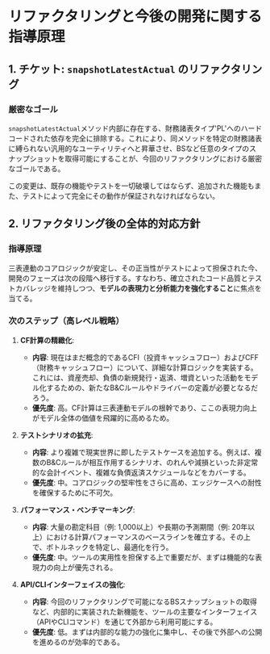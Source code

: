 # リファクタリングと今後の開発に関する指導原理

## 1. チケット: `snapshotLatestActual` のリファクタリング

### 厳密なゴール

`snapshotLatestActual`メソッド内部に存在する、財務諸表タイプ'PL'へのハードコードされた依存を完全に排除する。これにより、同メソッドを特定の財務諸表に縛られない汎用的なユーティリティへと昇華させ、BSなど任意のタイプのスナップショットを取得可能にすることが、今回のリファクタリングにおける厳密なゴールである。

この変更は、既存の機能やテストを一切破壊してはならず、追加された機能もまた、テストによって完全にその動作が保証されなければならない。

## 2. リファクタリング後の全体的対応方針

### 指導原理

三表連動のコアロジックが安定し、その正当性がテストによって担保された今、開発のフェーズは次の段階へ移行する。すなわち、確立されたコード品質とテストカバレッジを維持しつつ、**モデルの表現力と分析能力を強化すること**に焦点を当てる。

### 次のステップ（高レベル戦略）

1.  **CF計算の精緻化**:
    - **内容**: 現在はまだ概念的であるCFI（投資キャッシュフロー）およびCFF（財務キャッシュフロー）について、詳細な計算ロジックを実装する。これには、資産売却、負債の新規発行・返済、増資といった活動をモデル化するための、新たなB&Cルールやドライバーの定義が必要となるだろう。
    - **優先度**: 高。CF計算は三表連動モデルの根幹であり、ここの表現力向上がモデル全体の価値を飛躍的に高めるため。

2.  **テストシナリオの拡充**:
    - **内容**: より複雑で現実世界に即したテストケースを追加する。例えば、複数のB&Cルールが相互作用するシナリオ、のれんや減損といった非定常的な会計イベント、複雑な負債返済スケジュールなどをカバーする。
    - **優先度**: 中。コアロジックの堅牢性をさらに高め、エッジケースへの耐性を確保するために不可欠。

3.  **パフォーマンス・ベンチマーキング**:
    - **内容**: 大量の勘定科目（例: 1,000以上）や長期の予測期間（例: 20年以上）における計算パフォーマンスのベースラインを確立する。その上で、ボトルネックを特定し、最適化を行う。
    - **優先度**: 中。ツールの実用性を担保する上で重要だが、まずは機能的な表現力の向上が優先される。

4.  **API/CLIインターフェイスの強化**:
    - **内容**: 今回のリファクタリングで可能になるBSスナップショットの取得など、内部的に実装された新機能を、ツールの主要なインターフェイス（APIやCLIコマンド）を通じて外部から利用可能にする。
    - **優先度**: 低。まずは内部的な能力の強化に集中し、その後で外部への公開を進めるのが効率的である。
